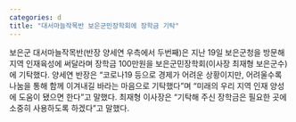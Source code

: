 ```yaml
---
categories: d
title: "대서마늘작목반 보은군민장학회에 장학금 기탁"
---
```

보은군 대서마늘작목반(반장 양세연 우측에서 두번째)은 지난 19일 보은군청을 방문해 지역 인재육성에 써달라며 장학금 100만원을 보은군민장학회(이사장 최재형 보은군수)에 기탁했다. 양세연 반장은 “코로나19 등으로 경제가 어려운 상황이지만, 어려울수록 나눔을 통해 함께 이겨내길 바라는 마음으로 기탁했다”며 “미래의 우리 지역 인재 양성에 도움이 됐으면 한다”고 말했다. 최재형 이사장은 “기탁해 주신 장학금은 필요한 곳에 소중히 사용하도록 하겠다”고 말했다.